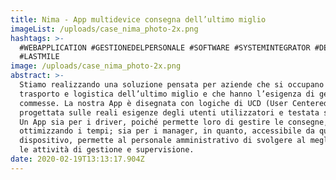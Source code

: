 ```yaml
---
title: Nima - App multidevice consegna dell’ultimo miglio
imageList: /uploads/case_nima_photo-2x.png
hashtags: >-
  #WEBAPPLICATION #GESTIONEDELPERSONALE #SOFTWARE #SYSTEMINTEGRATOR #DELIVERY
  #LASTMILE
image: /uploads/case_nima_photo-2x.png
abstract: >-
  Stiamo realizzando una soluzione pensata per aziende che si occupano di
  trasporto e logistica dell’ultimo miglio e che hanno l’esigenza di gestire più
  commesse. La nostra App è disegnata con logiche di UCD (User Centered Design),
  progettata sulle reali esigenze degli utenti utilizzatori e testata sul campo.
  Un App sia per i driver, poiché permette loro di gestire le consegne,
  ottimizzando i tempi; sia per i manager, in quanto, accessibile da qualsiasi
  dispositivo, permette al personale amministrativo di svolgere al meglio tutte
  le attività di gestione e supervisione.
date: 2020-02-19T13:13:17.904Z
---
```

